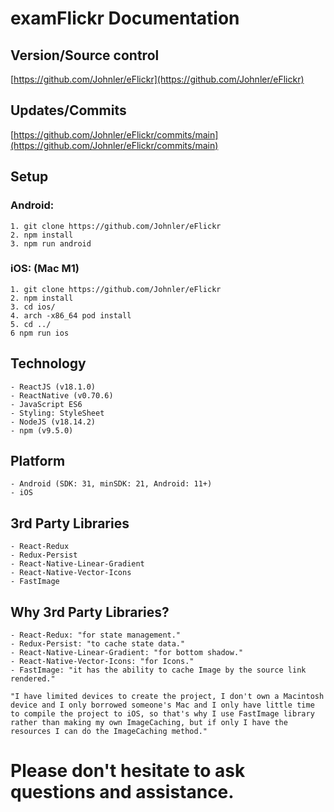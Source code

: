 # examFlickr Documentation

## Version/Source control
[https://github.com/Johnler/eFlickr](https://github.com/Johnler/eFlickr)

## Updates/Commits
[https://github.com/Johnler/eFlickr/commits/main](https://github.com/Johnler/eFlickr/commits/main)


## Setup
### Android:
    1. git clone https://github.com/Johnler/eFlickr
    2. npm install
    3. npm run android

### iOS: (Mac M1)
    1. git clone https://github.com/Johnler/eFlickr
    2. npm install
    3. cd ios/
    4. arch -x86_64 pod install
    5. cd ../
    6 npm run ios 
## Technology
    - ReactJS (v18.1.0)
    - ReactNative (v0.70.6)
    - JavaScript ES6
    - Styling: StyleSheet
    - NodeJS (v18.14.2)
    - npm (v9.5.0)

## Platform
    - Android (SDK: 31, minSDK: 21, Android: 11+)
    - iOS

## 3rd Party Libraries
    - React-Redux
    - Redux-Persist
    - React-Native-Linear-Gradient
    - React-Native-Vector-Icons
    - FastImage

## Why 3rd Party Libraries?
    - React-Redux: "for state management."
    - Redux-Persist: "to cache state data."
    - React-Native-Linear-Gradient: "for bottom shadow."
    - React-Native-Vector-Icons: "for Icons."
    - FastImage: "it has the ability to cache Image by the source link rendered."

    "I have limited devices to create the project, I don't own a Macintosh device and I only borrowed someone's Mac and I only have little time to compile the project to iOS, so that's why I use FastImage library rather than making my own ImageCaching, but if only I have the resources I can do the ImageCaching method."


# Please don't hesitate to ask questions and assistance.